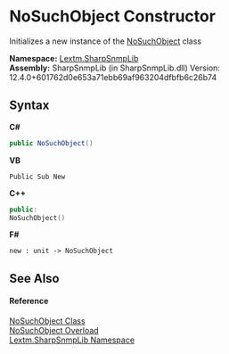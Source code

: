 # NoSuchObject Constructor 
 

Initializes a new instance of the <a href="T_Lextm_SharpSnmpLib_NoSuchObject">NoSuchObject</a> class

**Namespace:**&nbsp;<a href="N_Lextm_SharpSnmpLib">Lextm.SharpSnmpLib</a><br />**Assembly:**&nbsp;SharpSnmpLib (in SharpSnmpLib.dll) Version: 12.4.0+601762d0e653a71ebb69af963204dfbfb6c26b74

## Syntax

**C#**<br />
``` C#
public NoSuchObject()
```

**VB**<br />
``` VB
Public Sub New
```

**C++**<br />
``` C++
public:
NoSuchObject()
```

**F#**<br />
``` F#
new : unit -> NoSuchObject
```


## See Also


#### Reference
<a href="T_Lextm_SharpSnmpLib_NoSuchObject">NoSuchObject Class</a><br /><a href="Overload_Lextm_SharpSnmpLib_NoSuchObject__ctor">NoSuchObject Overload</a><br /><a href="N_Lextm_SharpSnmpLib">Lextm.SharpSnmpLib Namespace</a><br />